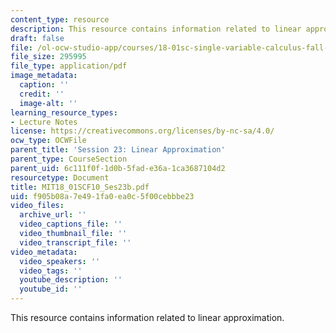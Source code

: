 ```yaml
---
content_type: resource
description: This resource contains information related to linear approximation.
draft: false
file: /ol-ocw-studio-app/courses/18-01sc-single-variable-calculus-fall-2010/f905b08a7e491fa0ea0c5f00cebbbe23_MIT18_01SCF10_Ses23b.pdf
file_size: 295995
file_type: application/pdf
image_metadata:
  caption: ''
  credit: ''
  image-alt: ''
learning_resource_types:
- Lecture Notes
license: https://creativecommons.org/licenses/by-nc-sa/4.0/
ocw_type: OCWFile
parent_title: 'Session 23: Linear Approximation'
parent_type: CourseSection
parent_uid: 6c111f0f-1d0b-5fad-e36a-1ca3687104d2
resourcetype: Document
title: MIT18_01SCF10_Ses23b.pdf
uid: f905b08a-7e49-1fa0-ea0c-5f00cebbbe23
video_files:
  archive_url: ''
  video_captions_file: ''
  video_thumbnail_file: ''
  video_transcript_file: ''
video_metadata:
  video_speakers: ''
  video_tags: ''
  youtube_description: ''
  youtube_id: ''
---
```

This resource contains information related to linear approximation.